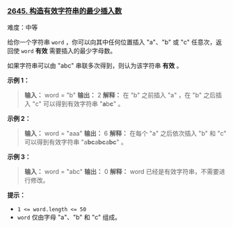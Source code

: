 ### [2645\. 构造有效字符串的最少插入数](https://leetcode.cn/problems/minimum-additions-to-make-valid-string/)

难度：中等

给你一个字符串 `word` ，你可以向其中任何位置插入 "a"、"b" 或 "c" 任意次，返回使 `word` **有效** 需要插入的最少字母数。

如果字符串可以由 "abc" 串联多次得到，则认为该字符串 **有效** 。

**示例 1：**

> **输入：** word = "b"
> **输出：** 2
> **解释：** 在 "b" 之前插入 "a" ，在 "b" 之后插入 "c" 可以得到有效字符串 "**a**b**c**" 。

**示例 2：**

> **输入：** word = "aaa"
> **输出：** 6
> **解释：** 在每个 "a" 之后依次插入 "b" 和 "c" 可以得到有效字符串 "a**bc**a**bc**a**bc**" 。

**示例 3：**

> **输入：** word = "abc"
> **输出：** 0
> **解释：** word 已经是有效字符串，不需要进行修改。 

**提示：**

- `1 <= word.length <= 50`
- `word` 仅由字母 "a"、"b" 和 "c" 组成。
